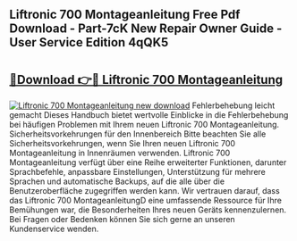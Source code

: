 ## Liftronic 700 Montageanleitung Free Pdf Download - Part-7cK New Repair Owner Guide - User Service Edition 4qQK5

# <h2><a href="http://df8hd6i.blite.top/?on=Liftronic+700+Montageanleitung">🔗Download 👉🔴 Liftronic 700 Montageanleitung</a></h2>

[![Liftronic 700 Montageanleitung new download](https://i.imgur.com/lujVjoI.png)](http://df8hd6i.blite.top/?on=Liftronic+700+Montageanleitung)
Fehlerbehebung leicht gemacht Dieses Handbuch bietet wertvolle Einblicke in die Fehlerbehebung bei häufigen Problemen mit Ihrem neuen Liftronic 700 Montageanleitung. Sicherheitsvorkehrungen für den Innenbereich Bitte beachten Sie alle Sicherheitsvorkehrungen, wenn Sie Ihren neuen Liftronic 700 Montageanleitung in Innenräumen verwenden. Liftronic 700 Montageanleitung verfügt über eine Reihe erweiterter Funktionen, darunter Sprachbefehle, anpassbare Einstellungen, Unterstützung für mehrere Sprachen und automatische Backups, auf die alle über die Benutzeroberfläche zugegriffen werden kann. Wir vertrauen darauf, dass das Liftronic 700 MontageanleitungD eine umfassende Ressource für Ihre Bemühungen war, die Besonderheiten Ihres neuen Geräts kennenzulernen. Bei Fragen oder Bedenken können Sie sich gerne an unseren Kundenservice wenden.
